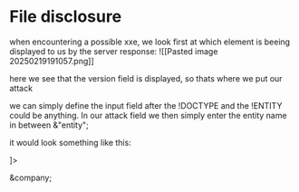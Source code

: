 
# File disclosure
when encountering a possible xxe, we look first at which element is beeing displayed to us by the server response:
![[Pasted image 20250219191057.png]]

here we see that the version field is displayed, so thats where we put our attack

we can simply define the input field after the !DOCTYPE and the !ENTITY could be anything. In our attack field we then simply enter the entity name in between &"entity"; 

it would look something like this:

<!DOCTYPE Version [
  <!ENTITY company SYSTEM "file:/flag.txt">
]>

<FirmwareUpdateConfig>
    <Firmware>
        <Version>
&company;
</Version>




